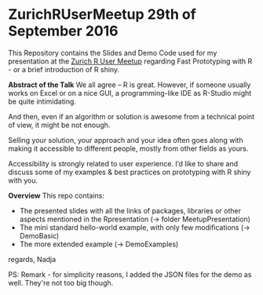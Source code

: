# ZurichRUserMeetup 29th of September 2016
This Repository contains the Slides and Demo Code used for my presentation at the [Zurich R User Meetup](https://www.meetup.com/de-DE/Zurich-R-User-Group/events/234114417/) regarding Fast Prototyping with R - or a brief introduction of R shiny.

**Abstract of the Talk**
We all agree – R is great. However, if someone usually works on Excel or on a nice GUI, a programming-like IDE as R-Studio might be quite intimidating.

And then, even if an algorithm or solution is awesome from a technical point of view, it might be not enough.

Selling your solution, your approach and your idea often goes along with making it accessible to different people, mostly from other fields as yours.

Accessibility is strongly related to user experience. I’d like to share and discuss some of my examples & best practices on prototyping with R shiny with you.

**Overview**
This repo contains:
* The presented slides with all the links of packages, libraries or other aspects mentioned in the Rpresentation (-> folder MeetupPresentation)
* The mini standard hello-world example, with only few modifications (-> DemoBasic)
* The more extended example (-> DemoExamples)


regards,
Nadja


PS: Remark - for simplicity reasons, I added the JSON files for the demo as well. They're not too big though.
